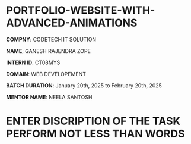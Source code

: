 # PORTFOLIO-WEBSITE-WITH-ADVANCED-ANIMATIONS

**COMPNY**: CODETECH IT SOLUTION

**NAME**; GANESH RAJENDRA ZOPE

**INTERN ID**: CT08MYS

**DOMAIN**: WEB DEVELOPEMENT

**BATCH DURATION**: January 20th, 2025 to February 20th, 2025

**MENTOR NAME**: NEELA SANTOSH

# ENTER DISCRIPTION OF THE TASK PERFORM NOT LESS THAN WORDS 
